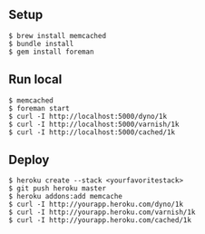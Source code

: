 Setup
-----

    $ brew install memcached
    $ bundle install
    $ gem install foreman

Run local
---------

    $ memcached
    $ foreman start
    $ curl -I http://localhost:5000/dyno/1k
    $ curl -I http://localhost:5000/varnish/1k
    $ curl -I http://localhost:5000/cached/1k

Deploy
------

    $ heroku create --stack <yourfavoritestack>
    $ git push heroku master
    $ heroku addons:add memcache
    $ curl -I http://yourapp.heroku.com/dyno/1k
    $ curl -I http://yourapp.heroku.com/varnish/1k
    $ curl -I http://yourapp.heroku.com/cached/1k

